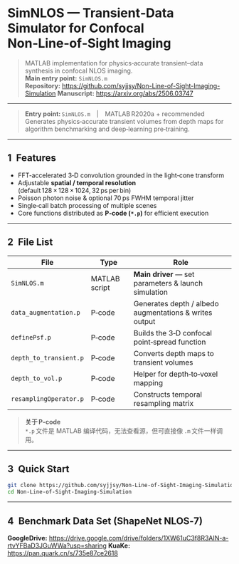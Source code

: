 # SimNLOS — Transient‑Data Simulator for Confocal Non‑Line‑of‑Sight Imaging


> MATLAB implementation for physics‑accurate transient–data synthesis in confocal NLOS imaging.  
> **Main entry point:** `SimNLOS.m`  
> **Repository:** <https://github.com/syjjsy/Non-Line-of-Sight-Imaging-Simulation>
>  **Manuscript:** <https://arxiv.org/abs/2506.03747>

---
> **Entry point:** `SimNLOS.m` | MATLAB R2020a + recommended  
> Generates physics‑accurate transient volumes from depth maps for algorithm benchmarking and deep‑learning pre‑training.

---

## 1 Features
* FFT‑accelerated 3‑D convolution grounded in the light‑cone transform  
* Adjustable **spatial / temporal resolution** (default 128 × 128 × 1024, 32 ps per bin)  
* Poisson photon noise & optional 70 ps FWHM temporal jitter  
* Single‑call batch processing of multiple scenes  
* Core functions distributed as **P‑code (`*.p`)** for efficient execution

---

## 2 File List
| File | Type | Role |
| ---- | ---- | ---- |
| `SimNLOS.m` | MATLAB script | **Main driver** — set parameters & launch simulation |
| `data_augmentation.p` | P‑code | Generates depth / albedo augmentations & writes output |
| `definePsf.p` | P‑code | Builds the 3‑D confocal point‑spread function |
| `depth_to_transient.p` | P‑code | Converts depth maps to transient volumes |
| `depth_to_vol.p` | P‑code | Helper for depth‑to‑voxel mapping |
| `resamplingOperator.p` | P‑code | Constructs temporal resampling matrix |


> **关于 P‑code**  
> `*.p` 文件是 MATLAB 编译代码，无法查看源，但可直接像 `.m` 文件一样调用。

---

## 3 Quick Start

```bash
git clone https://github.com/syjjsy/Non-Line-of-Sight-Imaging-Simulation.git
cd Non-Line-of-Sight-Imaging-Simulation
```
---

## 4 Benchmark Data Set (ShapeNet NLOS‑7)
**GoogleDrive:** <https://drive.google.com/drive/folders/1XW61uC3f8R3AIN-a-rtvYFBaD3JGuWWa?usp=sharing>
**KuaKe:** <https://pan.quark.cn/s/735e87ce2618>
